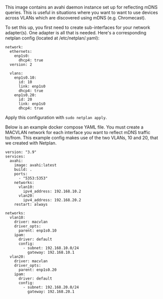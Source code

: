 This image contains an avahi daemon instance set up for reflecting mDNS queries.  This is useful in situations where you want to want to use devices across VLANs which are discovered using mDNS (e.g. Chromecast).

To set this up, you first need to create sub-interfaces for your network adapter(s).  One adapter is all that is needed.
Here's a corresponding netplan config (located at /etc/netplan/<filename>.yaml):

```
network:
  ethernets:
    enp1s0:
      dhcp4: true
  version: 2

  vlans:
    enp1s0.10:
      id: 10
      link: enp1s0
      dhcp4: true
    enp1s0.20:
      id: 20
      link: enp1s0
      dhcp4: true
```

Apply this configuration with `sudo netplan apply`.

Below is an example docker compose YAML file.  You must create a MACVLAN network for each interface you want to reflect mDNS traffic to/from.  This example config makes use of the two VLANs, 10 and 20, that we created with Netplan.

```
version: "3.9"
services:
  avahi:
    image: avahi:latest
    build: .
    ports:
      - "5353:5353"
    networks:
      vlan10:
        ipv4_address: 192.168.10.2
      vlan20:
        ipv4_address: 192.168.20.2
    restart: always

networks:
  vlan10:
    driver: macvlan
    driver_opts:
      parent: enp1s0.10
    ipam:
      driver: default
      config:
        - subnet: 192.168.10.0/24
          gateway: 192.168.10.1
  vlan20:
    driver: macvlan
    driver_opts:
      parent: enp1s0.20
    ipam:
      driver: default
      config:
        - subnet: 192.168.20.0/24
          gateway: 192.168.20.1
```
